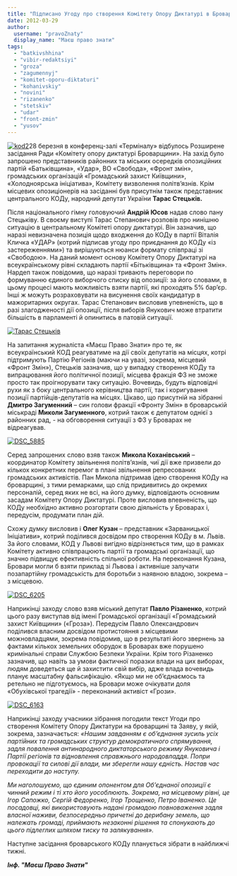 ```yaml
---
title: "Підписано Угоду про створення Комітету Опору Диктатурі в Броварах"
date: 2012-03-29
author: 
  username: "pravoZnaty"
  display_name: "Маєш право знати"
tags: 
  - "batkivshhina"
  - "vibir-redaktsiyi"
  - "groza"
  - "zagumennyj"
  - "komitet-oporu-diktaturi"
  - "kohanivskiy"
  - "novini"
  - "rizanenko"
  - "stetskiv"
  - "udar"
  - "front-zmin"
  - "yusov"
---
```


[![](https://mpz.brovary.org/wp-content/uploads/2012/03/kod2.jpg "kod2")](https://mpz.brovary.org/wp-content/uploads/2012/03/kod2.jpg)28 березня в конференц-залі «Терміналу» відбулось Розширене засідання Ради «Комітету опору диктатурі Броварщини». На захід було запрошено представників районних та міських осередків опозиційних партій «Батьківщина», «Удар», ВО «Свобода», «Фронт змін», громадських організацій «Громадський захист Київщини», «Холодноярська ініціатива», Комітету визволення політв’язнів. Крім місцевих опозиціонерів на засіданні був присутнім також представник центрального КОДу, народний депутат України **Тарас Стецьків.**

Після національного гімну головуючий **Андрій Юсов** надав слово пану Стецьківу. В своєму виступі Тарас Степанович розповів про нинішню ситуацію в центральному Комітеті опору диктатурі. Він зазначив, що наразі невизначена позиція щодо входження до КОДу в партії Віталія Кличка «УДАР» (котрий підписав угоду про приєднання до КОДу «із застереженнями») та вирішуються нюанси формату співпраці зі «Свободою». На даний момент основу Комітету Опору Диктатурі на всеукраїнському рівні складають партії «Бітьківщина» та «Фронт Змін». Нардеп також повідомив, що наразі тривають переговори по формуванню єдиного виборчого списку від опозиції: за його словами, в цьому процесі мають можливість взяти партії, які проходять 5% бар’єр. Інші ж можуть розраховувати на висунення своїх кандидатур в мажоритарних округах. Тарас Степанович висловив упевненість, що в разі злагодженості дії опозиції, після виборів Янукович може втратити більшість в парламенті й опинитись в патовій ситуації.

[![](https://mpz.brovary.org/wp-content/uploads/2012/03/stec1.jpg "Тарас Стецьків")](https://mpz.brovary.org/wp-content/uploads/2012/03/stec1.jpg)

На запитання журналіста «Маєш Право Знати» про те, як всеукраїнський КОД реагуватиме на дії своїх депутатів на місцях, котрі підтримують Партію Регіонів (маючи на увазі, зокрема, місцевий «Фронт Змін»), Стецьків зазначив, що у випадку створення КОДу та випрацювання його політичної позиції, місцева фракція ФЗ не зможе просто так проігнорувати таку ситуацію. Вочевидь, будуть відповідні рухи як з боку центрального керівництва партії, так і коригування позиції партійців-депутатів на місцях. Цікаво, що присутній на зібранні **Дмитро Загуменний** – син голови фракції «Фронту Змін» в броварській міськраді **Миколи Загуменного**, котрий також є депутатом однієї з районних рад, - на обговорення ситуації з ФЗ у Броварах не відреагував.

[![](https://mpz.brovary.org/wp-content/uploads/2012/03/DSC_5885.jpg "DSC_5885")](https://mpz.brovary.org/wp-content/uploads/2012/03/DSC_5885.jpg)

Серед запрошених слово взяв також **Микола Коханівський** – координатор Комітету звільнення політв’язнів, чиї дії вже призвели до кількох конкретних перемог в плані звільнення репресованих громадських активістів. Пан Микола підтримав ідею створення КОДу на броварщині, з тими ремарками, що слід придивитись до окремих персоналій, серед яких не всі, на його думку, відповідають основним засадам Комітету Опору Диктатурі. Проте висловив впевненість, що КОДу необхідно активно розгортати свою діяльність у Броварах і, передусім, продумати план дій.

Схожу думку висловив і **Олег Кузан** – представник «Зарваницької Ініціативи», котрий поділився досвідом про створення КОДу в м. Львів. За його словами, КОД у Львові вигідно відрізняється тим, що в рамках Комітету активно співпрацюють партії та громадські організації, що значно підвищує ефективність спільної роботи. На переконання Кузана, Бровари могли б взяти приклад зі Львова і активніше залучати позапартійну громадськість для боротьби з наявною владою, зокрема – з місцевою.

[![](https://mpz.brovary.org/wp-content/uploads/2012/03/DSC_6205.jpg "DSC_6205")](https://mpz.brovary.org/wp-content/uploads/2012/03/DSC_6205.jpg)

Наприкінці заходу слово взяв міський депутат **Павло Різаненко**, котрий цього разу виступав від імені Громадської організації «Громадський захист Київщини» («Гроза»). Передусім Павло Олександрович поділився власним досвідом протистояння з місцевими можновладцями, зокрема повідомив, що в результаті його звернень за фактами кількох земельних оборудок в Броварах вже порушено кримінальні справи Службою Безпеки України. Крім того Різаненко зазначив, що навіть за умови фактичної поразки влади на цих виборах, людям доведеться ще й захистити свій вибір, адже влада вочевидь планує масштабну фальсифікацію. «Якщо ми не об’єднаємось та ретельно не підготуємось, на Бровари може очікувати доля «Обухівської трагедії» - переконаний активіст «Грози».

[![](https://mpz.brovary.org/wp-content/uploads/2012/03/DSC_6163.jpg "DSC_6163")](https://mpz.brovary.org/wp-content/uploads/2012/03/DSC_6163.jpg)

Наприкінці заходу учасники зібрання погодили текст Угоди про створення Комітету Опору Диктатури на броварщині та Заяву, у якій, зокрема, зазначається: _«Нашим завданням є об’єднання зусиль усіх партійних та громадських структур демократичного спрямування, задля повалення антинародного диктаторського режиму Януковича і Партії регіонів та відновлення справжнього народовладдя. Попри провокації та силові дії влади, ми зберегли нашу єдність. Настав час переходити до наступу._

_Ми наголошуємо, що єдиним опонентом для Об’єднаної опозиції є чинний режим і ті хто його уособлюють. Зокрема, на місцевому рівні, це Ігор Сапожко, Сергій Федоренко, Ігор Трощенко, Петро Іваненко. Це посадовці, які використовують надані громадою повноваження задля власної наживи, безпосередньо причетні до дерибану земель, що належать громаді, приймають незаконні рішення та спонукають до цього підлеглих шляхом тиску та залякування»._

Наступне засідання броварського КОДу планується зібрати в найближчі тижні.

_**Інф. "Маєш Право Знати"**_
